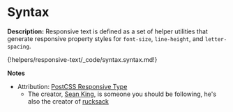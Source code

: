 # Syntax

__Description:__ Responsive text is defined as a set of helper utilities that generate responsive property styles for `font-size`, `line-height`, and `letter-spacing`.

{!helpers/responsive-text/_code/syntax.syntax.md!}

__Notes__

+ Attribution: [PostCSS Responsive Type](https://github.com/seaneking/postcss-responsive-type)
    * The creator, [Sean King](https://twitter.com/seaneking), is someone you should be following, he's also the creator of [rucksack](http://simplaio.github.io/rucksack/)

<div class="cf"></div>
<div class="end"></div>

